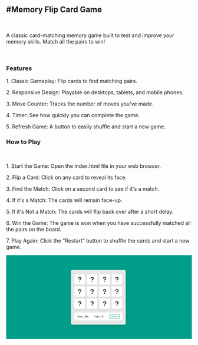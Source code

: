 <h2>#Memory Flip Card Game</h2>
<br>
<p>A classic card-matching memory game built to test and improve your memory skills. Match all the pairs to win!
</p>
<br>
<h3> Features</h3>

<p> 1. Classic Gameplay: Flip cards to find matching pairs. <br></p>
<p> 2. Responsive Design: Playable on desktops, tablets, and mobile phones.</p>
<p> 3. Move Counter: Tracks the number of moves you've made. <br></p>
<p> 4. Timer: See how quickly you can complete the game. <br></p>
<p> 5. Refresh Game: A button to easily shuffle and start a new game. <br></p>
<h3> How to Play</h3>
<br>
<p>1. Start the Game: Open the index.html file in your web browser. <br></p>
<p>2. Flip a Card: Click on any card to reveal its face. <br></p>
<p>3. Find the Match: Click on a second card to see if it's a match. <br></p>
<p>4. If it's a Match: The cards will remain face-up. <br></p>
<p>5. If it's Not a Match: The cards will flip back over after a short delay. <br></p>
<p>6. Win the Game: The game is won when you have successfully matched all the pairs on the board. <br></p>

<p>7. Play Again: Click the "Restart" button to shuffle the cards and start a new game. <br></p>

<img src="game.png">
